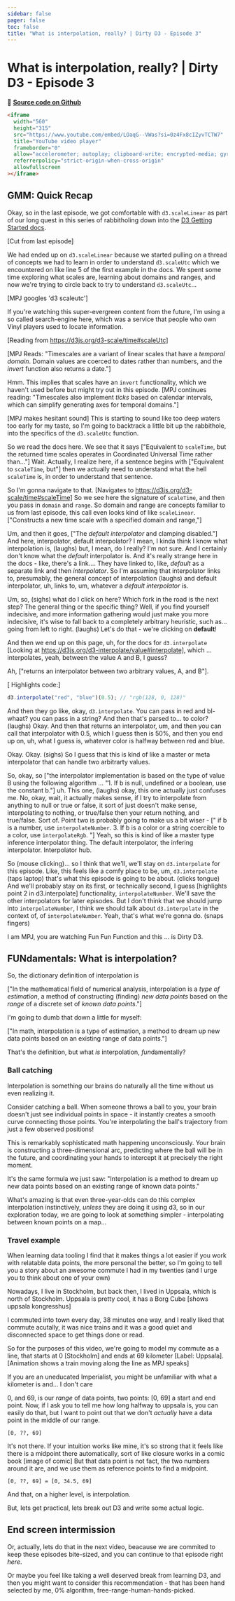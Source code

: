 ```yaml
---
sidebar: false
pager: false
toc: false
title: "What is interpolation, really? | Dirty D3 - Episode 3"
---
```


# What is interpolation, really? | Dirty D3 - Episode 3

💛 [**Source code on Github**](https://github.com/funfunfunction/dirty-d3-notebooks)

```html
<iframe
  width="560"
  height="315"
  src="https://www.youtube.com/embed/LOaqG--VWas?si=0z4Fx8cIZyvTCTW7"
  title="YouTube video player"
  frameborder="0"
  allow="accelerometer; autoplay; clipboard-write; encrypted-media; gyroscope; picture-in-picture; web-share"
  referrerpolicy="strict-origin-when-cross-origin"
  allowfullscreen
></iframe>
```

## GMM: Quick Recap

Okay, so in the last episode, we got comfortable with `d3.scaleLinear` as part of our long quest in this series of rabbitholing down into the [D3 Getting Started docs](https://d3js.org/getting-started).

[Cut from last episode]

We had ended up on `d3.scaleLinear` because we started pulling on a thread of concepts we had to learn in order to understand `d3.scaleUtc` which we encountered on like line 5 of the first example in the docs. We spent some time exploring what scales are, learning about domains and ranges, and now we're trying to circle back to try to understand `d3.scaleUtc`...

[MPJ googles 'd3 scaleutc']

If you're watching this super-evergreen content from the future, I'm using a so called search-engine here, which was a service that people who own Vinyl players used to locate information.

[Reading from https://d3js.org/d3-scale/time#scaleUtc]

[MPJ Reads: "Timescales are a variant of linear scales that have a *temporal domain*. Domain values are coerced to dates rather than numbers, and the *invert* function also returns a date."]

Hmm. This implies that scales have an `invert` functionality, which we haven't used before but might try out in this episode. [MPJ continues reading: "Timescales also implement *ticks* based on calendar intervals, which can simplify generating axes for temporal domains."]

[MPJ makes hesitant sound] This is starting to sound like too deep waters too early for my taste, so I'm going to backtrack a little bit up the rabbithole, into the specifics of the `d3.scaleUtc` function.

So we read the docs here. We see that it says ["Equivalent to `scaleTime`, but the returned time scales operates in Coordinated Universal Time rather than..."] Wait. Actually, I realize here, if a sentence begins with ["Equivalent to `scaleTime`, but"] then we actually need to understand what the hell `scaleTime` is, in order to understand that sentence.

So I'm gonna navigate to that. [Navigates to https://d3js.org/d3-scale/time#scaleTime] So we see here the signature of `scaleTime`, and then you pass in `domain` and `range`. So domain and range are concepts familiar to us from last episode, this call even looks kind of like `scaleLinear`. ["Constructs a new time scale with a specified domain and range,"]

Um, and then it goes, ["The *default interpolator* and clamping disabled."] And here, interpolator, default interpolator? I mean, I kinda think I know what interpolation is, (laughs) but, I mean, do I really? I'm not sure. And I certainly don't know what the _default_ interpolator is. And it's really strange here in the docs - like, there's a link.... They have linked to, like, _default_ as a separate link and then _interpolator_. So I'm assuming that interpolator links to, presumably, the general concept of interpolation (laughs) and default interpolator, uh, links to, um, whatever a _default interpolator_ is.

Um, so, (sighs) what do I click on here? Which fork in the road is the next step? The general thing or the specific thing? Well, if you find yourself indecisive, and more information gathering would just make you more indecisive, it's wise to fall back to a completely arbitrary heuristic, such as... going from left to right. (laughs) Let's do that - we're clicking on **default**!

And then we end up on this page, uh, for the docs for `d3.interpolate` [Looking at https://d3js.org/d3-interpolate/value#interpolate], which ... interpolates, yeah, between the value A and B, I guess?

Ah, ["returns an interpolator between two arbitrary values, A, and B"].

[ Highlights code:]

```js
d3.interpolate("red", "blue")(0.5); // "rgb(128, 0, 128)"
```

And then they go like, okay, `d3.interpolate`. You can pass in red and bl- whaat? you can pass in a string? And then that's parsed to... to color? (laughs) Okay. And then that returns an interpolator, um, and then you can call that interpolator with 0.5, which I guess then is 50%, and then you end up on, uh, what I guess is, whatever color is halfway between red and blue.

Okay. Okay. (sighs) So I guess that this is kind of like a master or meta interpolator that can handle two arbitrarty values.

So, okay, so ["the interpolator implementation is based on the type of value B using the following algorithm ...
"1. If b is null, undefined or a boolean, use the constant b."]
uh. This one, (laughs) okay, this one actually just confuses me. No, okay, wait, it actually makes sense, if I try to interpolate from anything to null or true or false, it sort of just doesn't make sense, interpolating to nothing, or true/false then your return nothing, and true/false. Sort of. Point two is probably going to make us a bit wiser -
[" if b is a number, use `interpolateNumber`. 3. If b is a color or a string coercible to a color, use `interpolateRgb`. "] Yeah, so this is kind of like a master type inference interpolator thing. The default interpolator, the infering interpolator. Interpolator hub.

So (mouse clicking)... so I think that we'll, we'll stay on `d3.interpolate` for this episode. Like, this feels like a comfy place to be, um, `d3.interpolate` (taps laptop) that's what this episode is going to be about. (clicks tongue) And we'll probably stay on its first, or technically second, I guess [highlights point 2 in d3.interpolate] functionality, `interpolateNumber`. We'll save the other interpolators for later episodes. But I don't think that we should jump into `interpolateNumber`, I think we should talk about `d3.interpolate` in the context of, of `interpolateNumber`. Yeah, that's what we're gonna do. (snaps fingers)

I am MPJ, you are watching Fun Fun Function and this ... is Dirty D3.

## FUNdamentals: What is interpolation?

So, the dictionary definition of interpolation is

["In the mathematical field of numerical analysis, interpolation is a _type of estimation_, a method of constructing (finding) _*new* data points_ based on the _range_ of a discrete set of _*known* data points_."]

I'm going to dumb that down a little for myself:

["In math, interpolation is a type of estimation, a method to dream up new data points based on an existing range of data points."]

That's the definition, but what _is_ interpolation, *fun*damentally?

### Ball catching

Interpolation is something our brains do naturally all the time without us even realizing it.

Consider catching a ball. When someone throws a ball to you, your brain doesn't just see individual points in space - it instantly creates a smooth curve connecting those points. You're interpolating the ball's trajectory from just a few observed positions!

This is remarkably sophisticated math happening unconsciously. Your brain is constructing a three-dimensional arc, predicting where the ball will be in the future, and coordinating your hands to intercept it at precisely the right moment.

It's the same formula we just saw: "Interpolation is a method to dream up new data points based on an existing range of known data points."

What's amazing is that even three-year-olds can do this complex interpolation instinctively, _unless_ they are doing it using d3, so in our exploration today, we are going to look at something simpler - interpolating between known points on a map...

### Travel example

When learning data tooling I find that it makes things a lot easier if you work with relatable data points, the more personal the better, so I'm going to tell you a story about an awesome commute I had in my twenties (and I urge you to think about one of your own)

Nowadays, I live in Stockholm, but back then, I lived in Uppsala, which is north of Stockholm. Uppsala is pretty cool, it has a Borg Cube [shows uppsala kongresshus]

I commuted into town every day, 38 minutes one way, and I really liked that commute acutally, it was nice trains and it was a good quiet and disconnected space to get things done or read.

So for the purposes of this video, we're going to model my commute as a line, that starts at 0 [Stockholm] and ends at 69 kilometer [Label: Uppsala]. [Animation shows a train moving along the line as MPJ speaks]

If you are an uneducated Imperialist, you might be unfamiliar with what a kilometer is and... I don't care

0, and 69, is our _range_ of data points, two points: [0, 69] a start and end point. Now, if I ask you to tell me how long halfway to uppsala is, you can easily do that, but I want to point out that we don't _actually_ have a data point in the middle of our range.

```
[0, ??, 69]
```

It's not there. If your intuition works like mine, it's so strong that it feels like there is a midpoint there automatically, sort of like closure works in a comic book [image of comic] But that data point is not fact, the two numbers around it are, and we use them as reference points to find a midpoint.

```
[0, ??, 69] = [0, 34.5, 69]
```

And that, on a higher level, is interpolation.

But, lets get practical, lets break out D3 and write some actual logic.

## End screen intermission

Or, actually, lets do that in the next video, beacause we are commited to keep these episodes bite-sized, and you can continue to that episode right _here_.

Or maybe you feel like taking a well deserved break from learning D3, and then you might want to consider this recommendation - that has been hand selected by me, 0% algorithm, free-range-human-hands-picked.
